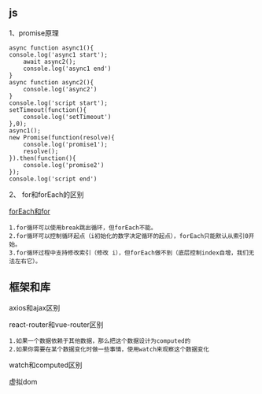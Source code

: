 ## js

1、promise原理

    async function async1(){
    console.log('async1 start');
        await async2();
        console.log('async1 end')
    }
    async function async2(){
        console.log('async2')
    }
    console.log('script start');
    setTimeout(function(){
        console.log('setTimeout')
    },0);
    async1();
    new Promise(function(resolve){
        console.log('promise1');
        resolve();
    }).then(function(){
        console.log('promise2')
    });
    console.log('script end')

2、 for和forEach的区别

[forEach和for](https://www.cnblogs.com/echolun/p/11544045.html)


    1.for循环可以使用break跳出循环，但forEach不能。
    2.for循环可以控制循环起点（i初始化的数字决定循环的起点），forEach只能默认从索引0开始。
    3.for循环过程中支持修改索引（修改 i），但forEach做不到（底层控制index自增，我们无法左右它）。




## 框架和库

axios和ajax区别

react-router和vue-router区别

    1.如果一个数据依赖于其他数据，那么把这个数据设计为computed的  
    2.如果你需要在某个数据变化时做一些事情，使用watch来观察这个数据变化

watch和computed区别

虚拟dom

